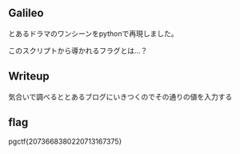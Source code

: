 ## Galileo
とあるドラマのワンシーンをpythonで再現しました。

このスクリプトから導かれるフラグとは…？


## Writeup
気合いで調べるととあるブログにいきつくのでその通りの値を入力する

## flag
pgctf{2073668380220713167375}
